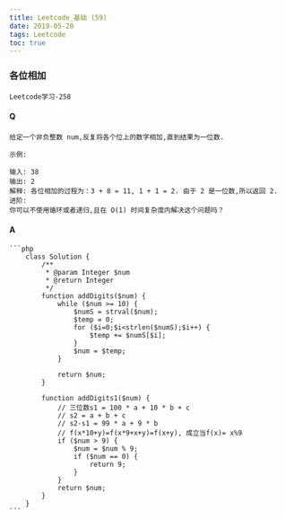 ```yaml
---
title: Leetcode_基础 (59)
date: 2019-05-20
tags: Leetcode
toc: true
---
```


### 各位相加
    Leetcode学习-258

<!-- more -->

#### Q
    给定一个非负整数 num,反复将各个位上的数字相加,直到结果为一位数.

    示例:

    输入: 38
    输出: 2 
    解释: 各位相加的过程为：3 + 8 = 11, 1 + 1 = 2. 由于 2 是一位数,所以返回 2.
    进阶:
    你可以不使用循环或者递归,且在 O(1) 时间复杂度内解决这个问题吗？

#### A
    ```php
        class Solution {
            /**
             * @param Integer $num
             * @return Integer
             */
            function addDigits($num) {
                while ($num >= 10) {
                    $numS = strval($num);
                    $temp = 0;
                    for ($i=0;$i<strlen($numS);$i++) {
                        $temp += $numS[$i];
                    }
                    $num = $temp;
                }
                
                return $num;
            }

            function addDigits1($num) {
                // 三位数s1 = 100 * a + 10 * b + c
                // s2 = a + b + c
                // s2-s1 = 99 * a + 9 * b
                // f(x*10+y)=f(x*9+x+y)=f(x+y), 成立当f(x)= x%9
                if ($num > 9) {
                    $num = $num % 9;
                    if ($num == 0) {
                        return 9;
                    }
                }
                return $num;
            }
        }
    ```
